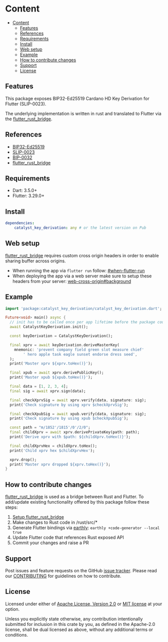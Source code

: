 # Content

* [Content](#content)
  * [Features](#features)
  * [References](#references)
  * [Requirements](#requirements)
  * [Install](#install)
  * [Web setup](#web-setup)
  * [Example](#example)
  * [How to contribute changes](#how-to-contribute-changes)
  * [Support](#support)
  * [License](#license)

## Features

This package exposes BIP32-Ed25519 Cardano HD Key Derivation for Flutter (SLIP-0023).

The underlying implementation is written in rust and translated to Flutter
via the [flutter_rust_bridge](https://pub.dev/packages/flutter_rust_bridge).

## References

* [BIP32-Ed25519](https://input-output-hk.github.io/adrestia/static/Ed25519_BIP.pdf)
* [SLIP-0023](https://github.com/satoshilabs/slips/blob/master/slip-0023.md)
* [BIP-0032](https://github.com/bitcoin/bips/blob/master/bip-0032.mediawiki)
* [flutter_rust_bridge](https://pub.dev/packages/flutter_rust_bridge)

## Requirements

* Dart: 3.5.0+
* Flutter: 3.29.0+

## Install

```yaml
dependencies:
    catalyst_key_derivation: any # or the latest version on Pub
```

## Web setup

[flutter_rust_bridge](https://pub.dev/packages/flutter_rust_bridge) requires custom cross origin
headers in order to enable sharing buffer across origins.

* When running the app via `flutter run` follow:
[#when-flutter-run](https://cjycode.com/flutter_rust_bridge/manual/miscellaneous/web-cross-origin#when-flutter-run)
* When deploying the app via a web server make sure to setup these headers from your server:
[web-cross-origin#background](https://cjycode.com/flutter_rust_bridge/manual/miscellaneous/web-cross-origin#background)

## Example

```dart
import 'package:catalyst_key_derivation/catalyst_key_derivation.dart';

Future<void> main() async {
  // init has to be called once per app lifetime before the package could be used
  await CatalystKeyDerivation.init();

  const keyDerivation = CatalystKeyDerivation();

  final xprv = await keyDerivation.deriveMasterKey(
    mnemonic: 'prevent company field green slot measure chief'
        ' hero apple task eagle sunset endorse dress seed',
  );
  print('Master xprv ${xprv.toHex()}');

  final xpub = await xprv.derivePublicKey();
  print('Master xpub ${xpub.toHex()}');

  final data = [1, 2, 3, 4];
  final sig = await xprv.sign(data);

  final checkXprvSig = await xprv.verify(data, signature: sig);
  print('Check signature by using xprv $checkXprvSig');

  final checkXpubSig = await xpub.verify(data, signature: sig);
  print('Check signature by using xpub $checkXpubSig');

  const path = "m/1852'/1815'/0'/2/0";
  final childXprv = await xprv.derivePrivateKey(path: path);
  print('Derive xprv with $path: ${childXprv.toHex()}');

  final childXprvHex = childXprv.toHex();
  print('Child xprv hex $childXprvHex');

  xprv.drop();
  print('Master xprv dropped ${xprv.toHex()}');
}
```

## How to contribute changes

[flutter_rust_bridge](https://pub.dev/packages/flutter_rust_bridge) is used as a bridge between Rust and Flutter.
To add/update existing functionality offered by this package follow these steps:

1. [Setup flutter_rust_bridge](https://cjycode.com/flutter_rust_bridge/quickstart)
2. Make changes to Rust code in /rust/src/*
3. Generate Flutter bindings via [earthly](https://earthly.dev/): `earthly +code-generator --local true`
4. Update Flutter code that references Rust exposed API
5. Commit your changes and raise a PR

## Support

Post issues and feature requests on the GitHub [issue tracker](https://github.com/input-output-hk/catalyst-voices/issues).
Please read our [CONTRIBUTING](https://github.com/input-output-hk/catalyst-voices/blob/main/CONTRIBUTING.md)
for guidelines on how to contribute.

## License

Licensed under either of [Apache License, Version 2.0](https://github.com/input-output-hk/catalyst-voices/blob/main/LICENSE-APACHE)
or [MIT license](https://github.com/input-output-hk/catalyst-voices/blob/main/LICENSE-MIT)
at your option.

Unless you explicitly state otherwise, any contribution intentionally submitted
for inclusion in this crate by you, as defined in the Apache-2.0 license, shall
be dual licensed as above, without any additional terms or conditions.
